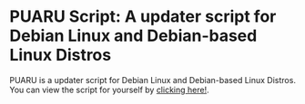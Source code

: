 # PUARU Script: A updater script for Debian Linux and Debian-based Linux Distros
PUARU is a updater script for Debian Linux and Debian-based Linux Distros.
You can view the script for yourself by [clicking here!](https://github.com/Xandr215/puaru-script/blob/main/puaru.sh "The link to the file.").
